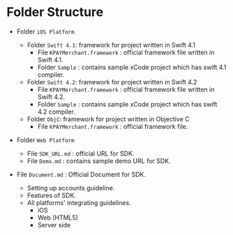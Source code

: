 # Folder Structure

* Folder `iOS Platform`
    - Folder `Swift 4.1`: framework for project written in Swift 4.1
        + File `KPAYMerchant.framework` : official framework file written in Swift 4.1.
        + Folder `Sample` : contains sample xCode project which has swift 4.1 compiler.
    - Folder `Swift 4.2`: framework for project written in Swift 4.2
        + File `KPAYMerchant.framework` : official framework file written in Swift 4.2.
        + Folder `Sample` : contains sample xCode project which has swift 4.2 compiler.
    - Folder `ObjC`: framework for project written in Objective C
        + File `KPAYMerchant.framework` : official framework file.

* Folder `Web Platform`
    - File `SDK_URL.md` : official URL for SDK.
    - File `Demo.md` : contains sample demo URL for SDK.

* File `Document.md` : Official Document for SDK.
    - Setting up accounts guideline.
    - Features of SDK.
    - All platforms' integrating guidelines.
        + iOS
        + Web (HTML5)
        + Server side